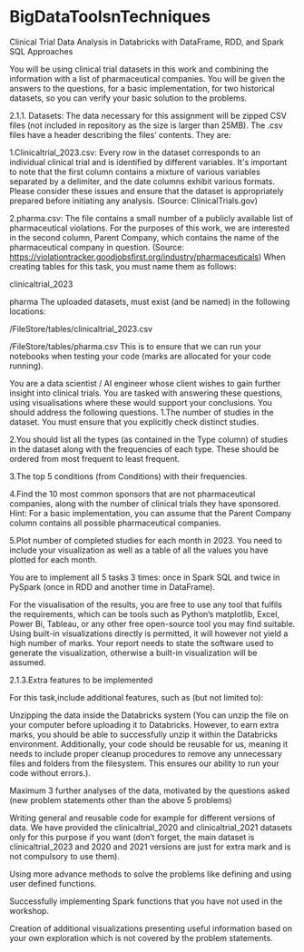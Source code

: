 # BigDataToolsnTechniques
Clinical Trial Data Analysis in Databricks with DataFrame, RDD, and Spark SQL Approaches

You will be using clinical trial datasets in this work and combining the information with a list of pharmaceutical companies. You will be given the answers to the questions, for a basic implementation, for two historical datasets, so you can verify your basic solution to the problems.

2.1.1.
Datasets:
The data necessary for this assignment will be zipped CSV files (not included in repository as the size is larger than 25MB). The .csv files have a header describing the files’ contents. They are:

1.Clinicaltrial_2023.csv:
Every row in the dataset corresponds to an individual clinical trial and is identified by different variables. It's important to note that the first column contains a mixture of various variables separated by a delimiter, and the date columns exhibit various formats. Please consider these issues and ensure that the dataset is appropriately prepared before initiating any analysis.
(Source: ClinicalTrials.gov)

2.pharma.csv:
The file contains a small number of a publicly available list of pharmaceutical violations. For the purposes of this work, we are interested in the second column, Parent Company, which contains the name of the pharmaceutical company in question.
(Source: https://violationtracker.goodjobsfirst.org/industry/pharmaceuticals)
When creating tables for this task, you must name them as follows:

clinicaltrial_2023

pharma
The uploaded datasets, must exist (and be named) in the following locations:

/FileStore/tables/clinicaltrial_2023.csv

/FileStore/tables/pharma.csv
This is to ensure that we can run your notebooks when testing your code (marks are allocated for your code running).

You are a data scientist / AI engineer whose client wishes to gain further insight into clinical trials. You are tasked with answering these questions, using visualisations where these would support your conclusions.
You should address the following questions.
1.The number of studies in the dataset. You must ensure that you explicitly check distinct studies.

2.You should list all the types (as contained in the Type column) of studies in the dataset along with the frequencies of each type. These should be ordered from most frequent to least frequent.

3.The top 5 conditions (from Conditions) with their frequencies.

4.Find the 10 most common sponsors that are not pharmaceutical companies, along with the number of clinical trials they have sponsored. Hint: For a basic implementation, you can assume that the Parent Company column contains all possible pharmaceutical companies.

5.Plot number of completed studies for each month in 2023. You need to include your visualization as well as a table of all the values you have plotted for each month.

You are to implement all 5 tasks 3 times: once in Spark SQL and twice in PySpark (once in RDD and another time in DataFrame).

For the visualisation of the results, you are free to use any tool that fulfils the requirements, which can be tools such as Python’s matplotlib, Excel, Power Bi, Tableau, or any other free open-source tool you may find suitable. Using built-in visualizations directly is permitted, it will however not yield a high number of marks. Your report needs to state the software used to generate the visualization, otherwise a built-in visualization will be assumed.

2.1.3.Extra features to be implemented 

For this task,include additional features, such as (but not limited to):

Unzipping the data inside the Databricks system (You can unzip the file on your computer before uploading it to Databricks. However, to earn extra marks, you should be able to successfully unzip it within the Databricks environment. Additionally, your code should be reusable for us, meaning it needs to include proper cleanup procedures to remove any unnecessary files and folders from the filesystem. This ensures our ability to run your code without errors.).

Maximum 3 further analyses of the data, motivated by the questions asked (new problem statements other than the above 5 problems)

Writing general and reusable code for example for different versions of data. We have provided the clinicaltrial_2020 and clinicaltrial_2021 datasets only for this purpose if you want (don’t forget, the main dataset is clinicaltrial_2023 and 2020 and 2021 versions are just for extra mark and is not compulsory to use them).

Using more advance methods to solve the problems like defining and using user defined functions.

Successfully implementing Spark functions that you have not used in the workshop.

Creation of additional visualizations presenting useful information based on your own exploration which is not covered by the problem statements.

